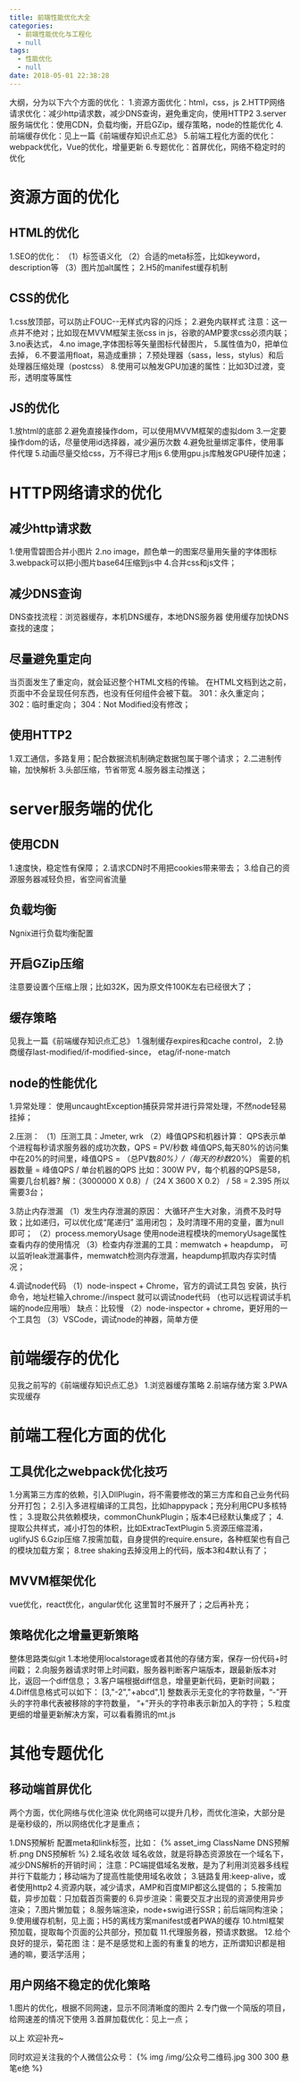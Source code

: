 ```yaml
---
title: 前端性能优化大全
categories:
  - 前端性能优化与工程化
  - null
tags:
  - 性能优化
  - null
date: 2018-05-01 22:38:28
---
```


大纲，分为以下六个方面的优化：
1.资源方面优化：html，css，js
2.HTTP网络请求优化：减少http请求数，减少DNS查询，避免重定向，使用HTTP2
3.server服务端优化：使用CDN，负载均衡，开启GZip，缓存策略，node的性能优化
4.前端缓存优化：见上一篇《前端缓存知识点汇总》
5.前端工程化方面的优化：webpack优化，Vue的优化，增量更新
6.专题优化：首屏优化，网络不稳定时的优化


# 资源方面的优化

## HTML的优化
1.SEO的优化：
（1）标签语义化
（2）合适的meta标签，比如keyword，description等
（3）图片加alt属性；
2.H5的manifest缓存机制

## CSS的优化
1.css放顶部，可以防止FOUC--无样式内容的闪烁；
2.避免内联样式
注意：这一点并不绝对；比如现在MVVM框架主张css in js，谷歌的AMP要求css必须内联；
3.no表达式，
4.no image,字体图标等矢量图标代替图片，
5.属性值为0，把单位去掉，
6.不要滥用float，易造成重排；
7.预处理器（sass，less，stylus）和后处理器压缩处理（postcss）
8.使用可以触发GPU加速的属性：比如3D过渡，变形，透明度等属性

## JS的优化
1.放html的底部
2.避免直接操作dom，可以使用MVVM框架的虚拟dom
3.一定要操作dom的话，尽量使用id选择器，减少遍历次数
4.避免批量绑定事件，使用事件代理
5.动画尽量交给css，万不得已才用js
6.使用gpu.js库触发GPU硬件加速；



# HTTP网络请求的优化

## 减少http请求数
1.使用雪碧图合并小图片
2.no image，颜色单一的图案尽量用矢量的字体图标
3.webpack可以把小图片base64压缩到js中
4.合并css和js文件；

## 减少DNS查询
DNS查找流程：浏览器缓存，本机DNS缓存，本地DNS服务器
使用缓存加快DNS查找的速度；

## 尽量避免重定向
当页面发生了重定向，就会延迟整个HTML文档的传输。
在HTML文档到达之前，页面中不会呈现任何东西，也没有任何组件会被下载。
301：永久重定向； 302：临时重定向； 304：Not Modified没有修改；

## 使用HTTP2
1.双工通信，多路复用；配合数据流机制确定数据包属于哪个请求；
2.二进制传输，加快解析
3.头部压缩，节省带宽
4.服务器主动推送；




# server服务端的优化

## 使用CDN
1.速度快，稳定性有保障；
2.请求CDN时不用把cookies带来带去；
3.给自己的资源服务器减轻负担，省空间省流量
## 负载均衡
Ngnix进行负载均衡配置
## 开启GZip压缩
注意要设置个压缩上限；比如32K，因为原文件100K左右已经很大了；
## 缓存策略
见我上一篇《前端缓存知识点汇总》
1.强制缓存expires和cache control，
2.协商缓存last-modified/if-modified-since， etag/if-none-match
## node的性能优化
1.异常处理：
使用uncaughtException捕获异常并进行异常处理，不然node轻易挂掉；

2.压测：
（1）压测工具：Jmeter, wrk
（2）峰值QPS和机器计算：
QPS表示单个进程每秒请求服务器的成功次数，QPS = PV/秒数 
峰值QPS,每天80%的访问集中在20%的时间里，峰值QPS = （总PV数*80%）/（每天的秒数*20%）
需要的机器数量 = 峰值QPS / 单台机器的QPS 
比如：300W PV，每个机器的QPS是58，需要几台机器?
解：（3000000 X 0.8）/（24 X 3600 X 0.2） / 58 = 2.395 所以需要3台；

3.防止内存泄漏
（1）发生内存泄漏的原因：
大循环产生大对象，消费不及时导致；比如递归，可以优化成“尾递归”
滥用闭包； 及时清理不用的变量，置为null即可；
（2）process.memoryUsage
使用node进程模块的memoryUsage属性查看内存的使用情况
（3）检查内存泄漏的工具：memwatch + heapdump，
可以监听leak泄漏事件，memwatch检测内存泄漏，heapdump抓取内存实时情况；

4.调试node代码
（1）node-inspect + Chrome，官方的调试工具包
安装，执行命令，地址栏输入chrome://inspect 就可以调试node代码
（也可以远程调试手机端的node应用哦）
缺点：比较慢
（2）node-inspector + chrome，更好用的一个工具包
（3）VSCode，调试node的神器，简单方便

# 前端缓存的优化
见我之前写的《前端缓存知识点汇总》
1.浏览器缓存策略
2.前端存储方案
3.PWA实现缓存

# 前端工程化方面的优化

## 工具优化之webpack优化技巧
1.分离第三方库的依赖，引入DllPlugin，将不需要修改的第三方库和自己业务代码分开打包；
2.引入多进程编译的工具包，比如happypack；充分利用CPU多核特性；
3.提取公共依赖模块，commonChunkPlugin；版本4已经默认集成了；
4.提取公共样式，减小打包的体积，比如ExtracTextPlugin
5.资源压缩混淆，uglifyJS
6.Gzip压缩
7.按需加载，自身提供的require.ensure，各种框架也有自己的模块加载方案；
8.tree shaking去掉没用上的代码，版本3和4默认有了；

## MVVM框架优化
vue优化，react优化，angular优化
这里暂时不展开了；之后再补充；

## 策略优化之增量更新策略
整体思路类似git
1.本地使用localstorage或者其他的存储方案，保存一份代码+时间戳；
2.向服务器请求时带上时间戳，服务器判断客户端版本，跟最新版本对比，返回一个diff信息；
3.客户端根据diff信息，增量更新代码，更新时间戳；
4.Diff信息格式可以如下：
[3,"-2","+abcd",1]
整数表示无变化的字符数量，“-”开头的字符串代表被移除的字符数量，
“+”开头的字符串表示新加入的字符；
5.粒度更细的增量更新解决方案，可以看看腾讯的mt.js


# 其他专题优化

## 移动端首屏优化
两个方面，优化网络与优化渲染
优化网络可以提升几秒，而优化渲染，大部分是是毫秒级的，所以网络优化才是重点；

1.DNS预解析
配置meta和link标签，比如：
{% asset_img ClassName DNS预解析.png DNS预解析 %}
2.域名收敛
域名收敛，就是将静态资源放在一个域名下，减少DNS解析的开销时间；
注意：PC端提倡域名发散，是为了利用浏览器多线程并行下载能力；移动端为了提高性能使用域名收敛；
3.链路复用:keep-alive，或者使用http2
4.资源内联，减少请求，AMP和百度MIP都这么提倡的；
5.按需加载，异步加载：只加载首页需要的
6.异步渲染：需要交互才出现的资源使用异步渲染；
7.图片懒加载；
8.服务端渲染，node+swig进行SSR；前后端同构渲染；
9.使用缓存机制，见上面；H5的离线方案manifest或者PWA的缓存
10.html框架预加载，提取每个页面的公共部分，预加载
11.代理服务器，预请求数据。
12.给个良好的提示，菊花图
注：是不是感觉和上面的有重复的地方，正所谓知识都是相通的嘛，要活学活用；

## 用户网络不稳定的优化策略
1.图片的优化，根据不同网速，显示不同清晰度的图片
2.专门做一个简版的项目，给网速差的情况下使用
3.首屏加载优化：见上一点；


以上
欢迎补充~

同时欢迎关注我的个人微信公众号：
{% img  /img/公众号二维码.jpg 300 300 悬笔e绝 %}